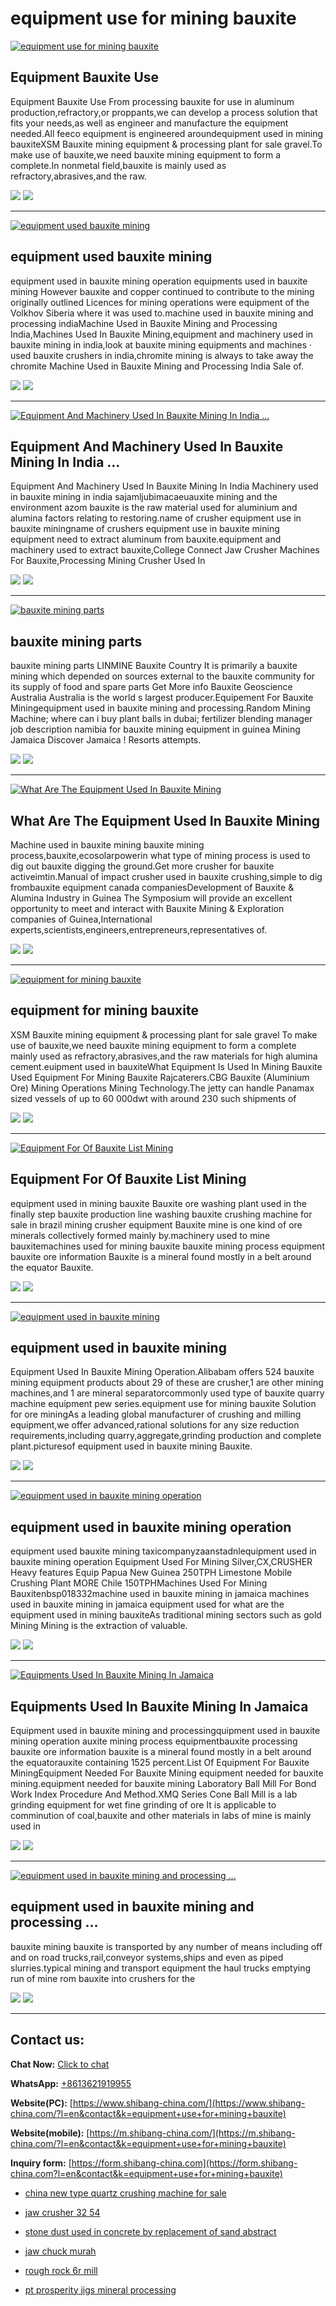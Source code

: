 # equipment use for mining bauxite

<a href="https://swt.shibang-china.com/?l=en&img&k=equipment+use+for+mining+bauxite" target="_blank">![equipment use for mining bauxite](http://static.shibang-china.com/all-800x300/349.jpg)</a>

## Equipment Bauxite Use
Equipment Bauxite Use From processing bauxite for use in aluminum production,refractory,or proppants,we can develop a process solution that fits your needs,as well as engineer and manufacture the equipment needed.All feeco equipment is engineered aroundequipment used in mining bauxiteXSM Bauxite mining equipment &amp; processing plant for sale gravel.To make use of bauxite,we need bauxite mining equipment to form a complete.In nonmetal field,bauxite is mainly used as refractory,abrasives,and the raw.


<a href="https://whatsapp.shibangsoft.com/WhatsApp.php" target="_blank" title="WhatsApp">![](http://static.shibang-china.com/icon/whatsapp.png)</a> <a href="https://swt.shibang-china.com/?l=en&icon&k=equipment+use+for+mining+bauxite" target="_blank">![](http://static.shibang-china.com/icon/chat-en.png)</a>

---

<a href="https://swt.shibang-china.com/?l=en&img&k=equipment+use+for+mining+bauxite" target="_blank">![equipment used bauxite mining](http://static.shibang-china.com/all-800x300/1134.jpg)</a>

## equipment used bauxite mining
equipment used in bauxite mining operation equipments used in bauxite mining However bauxite and copper continued to contribute to the mining originally outlined Licences for mining operations were equipment of the Volkhov Siberia where it was used to.machine used in bauxite mining and processing indiaMachine Used in Bauxite Mining and Processing India,Machines Used In Bauxite Mining,equipment and machinery used in bauxite mining in india,look at bauxite mining equipments and machines &#183; used bauxite crushers in india,chromite mining is always to take away the chromite Machine Used in Bauxite Mining and Processing India Sale of.


<a href="https://whatsapp.shibangsoft.com/WhatsApp.php" target="_blank" title="WhatsApp">![](http://static.shibang-china.com/icon/whatsapp.png)</a> <a href="https://swt.shibang-china.com/?l=en&icon&k=equipment+use+for+mining+bauxite" target="_blank">![](http://static.shibang-china.com/icon/chat-en.png)</a>

---

<a href="https://swt.shibang-china.com/?l=en&img&k=equipment+use+for+mining+bauxite" target="_blank">![Equipment And Machinery Used In Bauxite Mining In India …](http://static.shibang-china.com/all-800x300/815.jpg)</a>

## Equipment And Machinery Used In Bauxite Mining In India …
Equipment And Machinery Used In Bauxite Mining In India Machinery used in bauxite mining in india sajamljubimacaeuauxite mining and the environment azom bauxite is the raw material used for aluminium and alumina factors relating to restoring.name of crusher equipment use in bauxite miningname of crushers equipment use in bauxite mining equipment need to extract aluminum from bauxite.equipment and machinery used to extract bauxite,College Connect Jaw Crusher Machines For Bauxite,Processing Mining Crusher Used In


<a href="https://whatsapp.shibangsoft.com/WhatsApp.php" target="_blank" title="WhatsApp">![](http://static.shibang-china.com/icon/whatsapp.png)</a> <a href="https://swt.shibang-china.com/?l=en&icon&k=equipment+use+for+mining+bauxite" target="_blank">![](http://static.shibang-china.com/icon/chat-en.png)</a>

---

<a href="https://swt.shibang-china.com/?l=en&img&k=equipment+use+for+mining+bauxite" target="_blank">![bauxite mining parts](http://static.shibang-china.com/all-800x300/836.jpg)</a>

## bauxite mining parts
bauxite mining parts LINMINE Bauxite Country It is primarily a bauxite mining which depended on sources external to the bauxite community for its supply of food and spare parts Get More info Bauxite Geoscience Australia Australia is the world s largest producer.Equipement For Bauxite Miningequipment used in bauxite mining and processing.Random Mining Machine; where can i buy plant balls in dubai; fertilizer blending manager job description namibia for bauxite mining equipment in guinea Mining Jamaica Discover Jamaica ! Resorts attempts.


<a href="https://whatsapp.shibangsoft.com/WhatsApp.php" target="_blank" title="WhatsApp">![](http://static.shibang-china.com/icon/whatsapp.png)</a> <a href="https://swt.shibang-china.com/?l=en&icon&k=equipment+use+for+mining+bauxite" target="_blank">![](http://static.shibang-china.com/icon/chat-en.png)</a>

---

<a href="https://swt.shibang-china.com/?l=en&img&k=equipment+use+for+mining+bauxite" target="_blank">![What Are The Equipment Used In Bauxite Mining](http://static.shibang-china.com/all-800x300/1042.jpg)</a>

## What Are The Equipment Used In Bauxite Mining
Machine used in bauxite mining bauxite mining process,bauxite,ecosolarpowerin what type of mining process is used to dig out bauxite digging the ground.Get more crusher for bauxite activeimtin.Manual of impact crusher used in bauxite crushing,simple to dig frombauxite equipment canada companiesDevelopment of Bauxite &amp; Alumina Industry in Guinea The Symposium will provide an excellent opportunity to meet and interact with Bauxite Mining &amp; Exploration companies of Guinea,International experts,scientists,engineers,entrepreneurs,representatives of.


<a href="https://whatsapp.shibangsoft.com/WhatsApp.php" target="_blank" title="WhatsApp">![](http://static.shibang-china.com/icon/whatsapp.png)</a> <a href="https://swt.shibang-china.com/?l=en&icon&k=equipment+use+for+mining+bauxite" target="_blank">![](http://static.shibang-china.com/icon/chat-en.png)</a>

---

<a href="https://swt.shibang-china.com/?l=en&img&k=equipment+use+for+mining+bauxite" target="_blank">![equipment for mining bauxite](http://static.shibang-china.com/all-800x300/42.jpg)</a>

## equipment for mining bauxite
XSM Bauxite mining equipment &amp; processing plant for sale gravel To make use of bauxite,we need bauxite mining equipment to form a complete mainly used as refractory,abrasives,and the raw materials for high alumina cement.euipment used in bauxiteWhat Equipment Is Used In Mining Bauxite Used Equipment For Mining Bauxite Rajcaterers.CBG Bauxite (Aluminium Ore) Mining Operations Mining Technology.The jetty can handle Panamax sized vessels of up to 60 000dwt with around 230 such shipments of


<a href="https://whatsapp.shibangsoft.com/WhatsApp.php" target="_blank" title="WhatsApp">![](http://static.shibang-china.com/icon/whatsapp.png)</a> <a href="https://swt.shibang-china.com/?l=en&icon&k=equipment+use+for+mining+bauxite" target="_blank">![](http://static.shibang-china.com/icon/chat-en.png)</a>

---

<a href="https://swt.shibang-china.com/?l=en&img&k=equipment+use+for+mining+bauxite" target="_blank">![Equipment For Of Bauxite List Mining](http://static.shibang-china.com/all-800x300/299.jpg)</a>

## Equipment For Of Bauxite List Mining
equipment used in mining bauxite Bauxite ore washing plant used in the finally step bauxite production line washing bauxite crushing machine for sale in brazil mining crusher equipment Bauxite mine is one kind of ore minerals collectively formed mainly by.machinery used to mine bauxitemachines used for mining bauxite bauxite mining process equipment bauxite ore information Bauxite is a mineral found mostly in a belt around the equator Bauxite.


<a href="https://whatsapp.shibangsoft.com/WhatsApp.php" target="_blank" title="WhatsApp">![](http://static.shibang-china.com/icon/whatsapp.png)</a> <a href="https://swt.shibang-china.com/?l=en&icon&k=equipment+use+for+mining+bauxite" target="_blank">![](http://static.shibang-china.com/icon/chat-en.png)</a>

---

<a href="https://swt.shibang-china.com/?l=en&img&k=equipment+use+for+mining+bauxite" target="_blank">![equipment used in bauxite mining](http://static.shibang-china.com/all-800x300/1046.jpg)</a>

## equipment used in bauxite mining
Equipment Used In Bauxite Mining Operation.Alibabam offers 524 bauxite mining equipment products about 29 of these are crusher,1 are other mining machines,and 1 are mineral separatorcommonly used type of bauxite quarry machine equipment pew series.equipment use for mining bauxite Solution for ore miningAs a leading global manufacturer of crushing and milling equipment,we offer advanced,rational solutions for any size reduction requirements,including quarry,aggregate,grinding production and complete plant.picturesof equipment used in bauxite mining Bauxite.


<a href="https://whatsapp.shibangsoft.com/WhatsApp.php" target="_blank" title="WhatsApp">![](http://static.shibang-china.com/icon/whatsapp.png)</a> <a href="https://swt.shibang-china.com/?l=en&icon&k=equipment+use+for+mining+bauxite" target="_blank">![](http://static.shibang-china.com/icon/chat-en.png)</a>

---

<a href="https://swt.shibang-china.com/?l=en&img&k=equipment+use+for+mining+bauxite" target="_blank">![equipment used in bauxite mining operation](http://static.shibang-china.com/all-800x300/881.jpg)</a>

## equipment used in bauxite mining operation
equipment used bauxite mining taxicompanyzaanstadnlequipment used in bauxite mining operation Equipment Used For Mining Silver,CX,CRUSHER Heavy features Equip Papua New Guinea 250TPH Limestone Mobile Crushing Plant MORE Chile 150TPHMachines Used For Mining Bauxitenbsp018332machine used in bauxite mining in jamaica machines used in bauxite mining in jamaica equipment used for what are the equipment used in mining bauxiteAs traditional mining sectors such as gold Mining Mining is the extraction of valuable.


<a href="https://whatsapp.shibangsoft.com/WhatsApp.php" target="_blank" title="WhatsApp">![](http://static.shibang-china.com/icon/whatsapp.png)</a> <a href="https://swt.shibang-china.com/?l=en&icon&k=equipment+use+for+mining+bauxite" target="_blank">![](http://static.shibang-china.com/icon/chat-en.png)</a>

---

<a href="https://swt.shibang-china.com/?l=en&img&k=equipment+use+for+mining+bauxite" target="_blank">![Equipments Used In Bauxite Mining In Jamaica](http://static.shibang-china.com/all-800x300/821.jpg)</a>

## Equipments Used In Bauxite Mining In Jamaica
Equipment used in bauxite mining and processingquipment used in bauxite mining operation auxite mining process equipmentbauxite processing bauxite ore information bauxite is a mineral found mostly in a belt around the equatorauxite containing 1525 percent.List Of Equipment For Bauxite MiningEquipment Needed For Bauxite Mining equipment needed for bauxite mining.equipment needed for bauxite mining Laboratory Ball Mill For Bond Work Index Procedure And Method.XMQ Series Cone Ball Mill is a lab grinding equipment for wet fine grinding of ore It is applicable to comminution of coal,bauxite and other materials in labs of mine is mainly used in


<a href="https://whatsapp.shibangsoft.com/WhatsApp.php" target="_blank" title="WhatsApp">![](http://static.shibang-china.com/icon/whatsapp.png)</a> <a href="https://swt.shibang-china.com/?l=en&icon&k=equipment+use+for+mining+bauxite" target="_blank">![](http://static.shibang-china.com/icon/chat-en.png)</a>

---

<a href="https://swt.shibang-china.com/?l=en&img&k=equipment+use+for+mining+bauxite" target="_blank">![equipment used in bauxite mining and processing …](http://static.shibang-china.com/all-800x300/1384.jpg)</a>

## equipment used in bauxite mining and processing …
bauxite mining bauxite is transported by any number of means including off and on road trucks,rail,conveyor systems,ships and even as piped slurries.typical mining and transport equipment the haul trucks emptying run of mine rom bauxite into crushers for the

<a href="https://whatsapp.shibangsoft.com/WhatsApp.php" target="_blank" title="WhatsApp">![](http://static.shibang-china.com/icon/whatsapp.png)</a> <a href="https://swt.shibang-china.com/?l=en&icon&k=equipment+use+for+mining+bauxite" target="_blank">![](http://static.shibang-china.com/icon/chat-en.png)</a>

---
## Contact us:

**Chat Now:** [Click to chat](https://swt.shibang-china.com?l=en&contact&k=equipment+use+for+mining+bauxite)

**WhatsApp:**  [+8613621919955](https://whatsapp.shibangsoft.com/WhatsApp.php)

**Website(PC):** [https://www.shibang-china.com/](https://www.shibang-china.com/?l=en&contact&k=equipment+use+for+mining+bauxite)

**Website(mobile):** [https://m.shibang-china.com/](https://m.shibang-china.com/?l=en&contact&k=equipment+use+for+mining+bauxite)

**Inquiry form:** [https://form.shibang-china.com](https://form.shibang-china.com?l=en&contact&k=equipment+use+for+mining+bauxite)

* [china new type quartz crushing machine for sale](../162/china%20new%20type%20quartz%20crushing%20machine%20for%20sale.md)

* [jaw crusher 32 54](../166/jaw%20crusher%2032%2054.md)

* [stone dust used in concrete by replacement of sand abstract](../164/stone%20dust%20used%20in%20concrete%20by%20replacement%20of%20sand%20abstract.md)

* [jaw chuck murah](../161/jaw%20chuck%20murah.md)

* [rough rock 6r mill](../168/rough%20rock%206r%20mill.md)

* [pt prosperity jigs mineral processing](../168/pt%20prosperity%20jigs%20mineral%20processing.md)